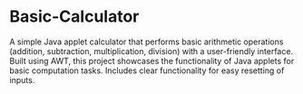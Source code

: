 # Basic-Calculator
A simple Java applet calculator that performs basic arithmetic operations (addition, subtraction, multiplication, division) with a user-friendly interface. Built using AWT, this project showcases the functionality of Java applets for basic computation tasks. Includes clear functionality for easy resetting of inputs.
